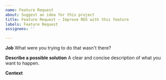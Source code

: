 ```yaml
---
name: Feature Request
about: Suggest an idea for this project
title: Feature Request — Improve RDS with this feature
labels: Feature Request
assignees: ''

---
```


**Job**
What were you trying to do that wasn't there?

**Describe a possible solution**
A clear and concise description of what you want to happen.

**Context**

